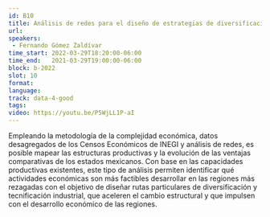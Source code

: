```yaml
---
id: B10
title: Análisis de redes para el diseño de estrategias de diversificación y sofisticación productiva regional en México
url: 
speakers:
 - Fernando Gómez Zaldívar
time_start: 2022-03-29T18:20:00-06:00
time_end:   2021-03-29T19:00:00-06:00
block: b-2022
slot: 10
format: 
language: 
track: data-4-good
tags:
video: https://youtu.be/P5WjLL1P-aI
---
```


Empleando la metodología de la complejidad económica, datos desagregados de los Censos Económicos de INEGI y análisis de redes, es posible mapear las estructuras productivas y la evolución de las ventajas comparativas de los estados mexicanos. Con base en las capacidades productivas existentes, este tipo de análisis permiten identificar qué actividades económicas son más factibles desarrollar en las regiones más rezagadas con el objetivo de diseñar rutas particulares de diversificación y tecnificación industrial, que aceleren el cambio estructural y que impulsen con el desarrollo económico de las regiones.
